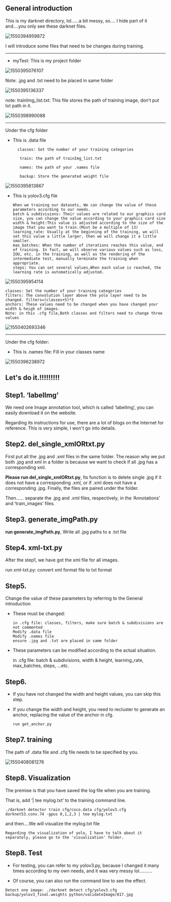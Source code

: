 ## General introduction

This is my darknet directory, lol……a bit messy, so…. I hide part of it and….you only see these darknet files.

![1550394959872](img/1550394959872.png)

I will introduce some files that need to be changes during training.

------



- myTest: This is my project folder

![1550395076107](img/1550395076107.png)

Note: .jpg and .txt need to be placed in same folder

![1550395136337](img/1550395136337.png)

note: trainImg_list.txt: This file stores the path of training image, don’t put txt path in it.

![1550398990088](img/1550398990088.png)

------

Under the cfg folder

- This is .data file

   

  ```
    classes: Set the number of your training categories
  
     train: the path of trainImg_list.txt
  
     names: the path of your .names file
  
     backup: Store the generated weight file
  ```

  

![1550395813867](img/1550395813867.png)

- This is yolov3.cfg file

  ```
  When we training our datasets, We can change the value of these parameters according to our needs.
  batch & subdivisions: Their values are related to our graphics card size, you can change the value according to your graphics card size
  width & height:This value is adjusted according to the size of the image that you want to train.(Must be a multiple of 13)
  learning_rate: Usually at the beginning of the training, we will set this value a little larger, then we will change it a little smaller.
  max_batches: When the number of iterations reaches this value, end of training. In fact, we will observe various values such as loss, IOU, etc. in the training, as well as the rendering of the intermediate test, manually terminate the training when appropriate.
  steps: You can set several values,When each value is reached, the learning rate is automatically adjusted.
  ```

  

![1550395954114](img/1550395954114.png)

```
classes: Set the number of your training categories
filters: The convolution layer above the yolo layer need to be changed. filters=(classes+5)*3
anchors: These values need to be changed when you have changed your width & heigh of images.
Note: in this .cfg file,Both classes and filters need to change three values
```

![1550402693346](img/1550402693346.png)

------

Under the cfg folder:

-   This is .names file: Fill in your classes name

![1550396238972](img/1550396238972.png)

## **Let's do it.!!!!!!!!!**

## Step1. ‘labelImg’

We need one Image annotation tool, which is called ‘labelImg’, you can easily download it on the website.

 Regarding its instructions for use, there are a lot of blogs on the Internet for reference. This is very simple, I won't go into details.

## Step2. del_single_xmlORtxt.py

First put all the .jpg and .xml files in the same folder. The reason why we put both .jpg and xml in a folder is because we want to check if all .jpg has a corresponding xml.

**Please run del_single_xmlORtxt.py**, Its function is to delete single .jpg if it does not have a corresponding .xml, or if .xml does not have a corresponding .jpg. Finally, the files are paired under the folder.

Then…… separate the .jpg and .xml files, respectively, in the ‘Annotations’ and ‘train_images’ files.

## Step3. generate_imgPath.py

**run generate_imgPath.py**, Write all .jpg paths to a .txt file

## Step4. xml-txt.py

After the step1, we have got the xml file for all images.

run xml-txt.py: convert xml format file to txt format

## Step5.

Change the value of these parameters by referring to the General introduction

- These must be changed: 

  ```
  in .cfg file: classes, filters, make sure batch & subdivisions are not commented
  Modify .data file
  Modify .names file
  ensure .jpg and .txt are placed in same folder
  ```

  

- These parameters can be modified according to the actual situation.

   in .cfg file: batch & subdivisions, width & height, learning_rate, max_batches, steps, …etc.

## Step6.

- If you have not changed the width and height values, you can skip this step.

- If you change the width and height, you need to recluster to generate an anchor, replacing the value of the anchor in cfg.

  ```
  run get_anchor.py
  ```

  

## Step7. training

The path of .data file and .cfg file needs to be specified by you.

![1550408081276](img/1550408081276.png)

## Step8. Visualization

The premise is that you have saved the log file when you are training. 

That is, add ‘| tee mylog.txt’ to the training command line.

```
./darknet detector train cfg/coco.data cfg/yolov3.cfg darknet53.conv.74 -gpus 0,1,2,3 | tee mylog.txt
```

and then….We will visualize the mylog.txt file

```
Regarding the visualization of yolo, I have to talk about it separately, please go to the 'visualization' folder.
```

## Step8. Test

- For testing, you can refer to my yolov3.py, because I changed it many times according to my own needs, and it was very messy lol……….

- Of course, you can also run the command line to see the effect.

```
Detect one image: ./darknet detect cfg/yolov3.cfg backup/yolov3_final.weights python/validateImage/817.jpg
```

